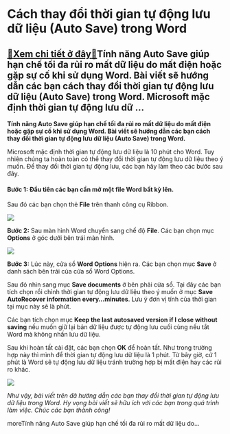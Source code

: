 Cách thay đổi thời gian tự động lưu dữ liệu (Auto Save) trong Word
==================================================================

[:gift:Xem chi tiết ở đây:gift:](https://hddtvn.com/cach-thay-doi-thoi-gian-tu-dong-luu-du-lieu-auto-save-trong-word/)Tính năng Auto Save giúp hạn chế tối đa rủi ro mất dữ liệu do mất điện hoặc gặp sự cố khi sử dụng Word. Bài viết sẽ hướng dẫn các bạn cách thay đổi thời gian tự động lưu dữ liệu (Auto Save) trong Word. Microsoft mặc định thời gian tự động lưu dữ …
-------------------------------------------------------------------------------------------------------------------------------------------------------------------------------------------------------------------------------------------------------

**Tính năng Auto Save giúp hạn chế tối đa rủi ro mất dữ liệu do mất điện hoặc gặp sự cố khi sử dụng Word. Bài viết sẽ hướng dẫn các bạn cách thay đổi thời gian tự động lưu dữ liệu (Auto Save) trong Word.**


Microsoft mặc định thời gian tự động lưu dữ liệu là 10 phút cho Word. Tuy nhiên chúng ta hoàn toàn có thể thay đổi thời gian tự động lưu dữ liệu theo ý muốn. Để thay đổi thời gian tự động lưu, các bạn hãy làm theo các bước sau đây.


#### **Bước 1:** Đầu tiên các bạn cần mở một file Word bất kỳ lên.


Sau đó các bạn chọn thẻ **File** trên thanh công cụ Ribbon.


![](https://hddtvn.com/wp-content/uploads/2021/01/hAFUoNY.png)


**Bước 2:** Sau màn hình Word chuyển sang chế độ **File**. Các bạn chọn mục **Options** ở góc dưới bên trái màn hình.


[![](https://hddtvn.com/wp-content/uploads/2021/01/7aanwpZ.png)](https://hddtvn.com/wp-content/uploads/2021/01/7aanwpZ.png)


**Bước 3:** Lúc này, cửa sổ **Word Options** hiện ra. Các bạn chọn mục **Save** ở danh sách bên trái của cửa sổ Word Options.


Sau đó nhìn sang mục **Save documents** ở bên phải cửa sổ. Tại đây các bạn tích chọn rồi chỉnh thời gian tự động lưu dữ liệu theo ý muốn ở mục **Save AutoRecover information every…minutes**. Lưu ý đơn vị tính của thời gian tại mục này sẽ là phút.


Các bạn tích chọn mục **Keep the last autosaved version if I close without saving** nếu muốn giữ lại bản dữ liệu được tự động lưu cuối cùng nếu tắt Word mà không nhấn lưu dữ liệu.


Sau khi hoàn tất cài đặt, các bạn chọn **OK** để hoàn tất. Như trong trường hợp này thì mình để thời gian tự động lưu dữ liệu là 1 phút. Từ bây giờ, cứ 1 phút là Word sẽ tự động lưu dữ liệu tránh trường hợp bị mất điện hay các rủi ro khác.


![](https://hddtvn.com/wp-content/uploads/2021/01/7vhMbv6.png)


*Như vậy, bài viết trên đã hướng dẫn các bạn thay đổi thời gian tự động lưu dữ liệu trong Word. Hy vọng bài viết sẽ hữu ích với các bạn trong quá trình làm việc. Chúc các bạn thành công!*


moreTính năng Auto Save giúp hạn chế tối đa rủi ro mất dữ liệu do…

